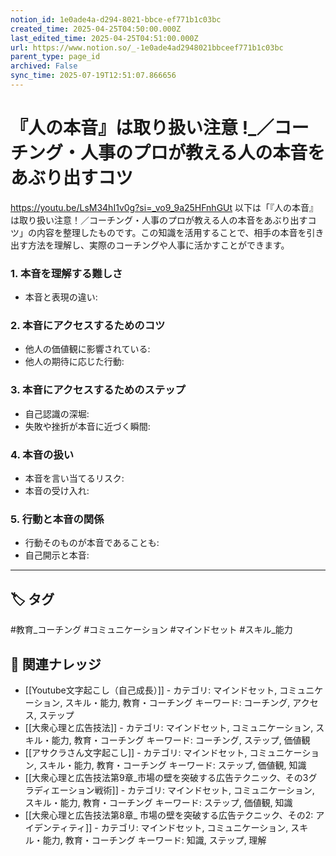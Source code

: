 ```yaml
---
notion_id: 1e0ade4a-d294-8021-bbce-ef771b1c03bc
created_time: 2025-04-25T04:50:00.000Z
last_edited_time: 2025-04-25T04:51:00.000Z
url: https://www.notion.so/_-1e0ade4ad2948021bbceef771b1c03bc
parent_type: page_id
archived: False
sync_time: 2025-07-19T12:51:07.866656
---
```


# 『人の本音』は取り扱い注意 !_／コーチング・人事のプロが教える人の本音をあぶり出すコツ

https://youtu.be/LsM34hI1v0g?si=_vo9_9a25HFnhGUt
以下は「『人の本音』は取り扱い注意！／コーチング・人事のプロが教える人の本音をあぶり出すコツ」の内容を整理したものです。この知識を活用することで、相手の本音を引き出す方法を理解し、実際のコーチングや人事に活かすことができます。
### 1. 本音を理解する難しさ
- 本音と表現の違い:
### 2. 本音にアクセスするためのコツ
- 他人の価値観に影響されている:
- 他人の期待に応じた行動:
### 3. 本音にアクセスするためのステップ
- 自己認識の深堀:
- 失敗や挫折が本音に近づく瞬間:
### 4. 本音の扱い
- 本音を言い当てるリスク:
- 本音の受け入れ:
### 5. 行動と本音の関係
- 行動そのものが本音であることも:
- 自己開示と本音:
---

## 🏷️ タグ
#教育_コーチング #コミュニケーション #マインドセット #スキル_能力

## 🔗 関連ナレッジ
- [[Youtube文字起こし（自己成長）]] - カテゴリ: マインドセット, コミュニケーション, スキル・能力, 教育・コーチング キーワード: コーチング, アクセス, ステップ
- [[大衆心理と広告技法]] - カテゴリ: マインドセット, コミュニケーション, スキル・能力, 教育・コーチング キーワード: コーチング, ステップ, 価値観
- [[アサクラさん文字起こし]] - カテゴリ: マインドセット, コミュニケーション, スキル・能力, 教育・コーチング キーワード: ステップ, 価値観, 知識
- [[大衆心理と広告技法第9章_市場の壁を突破する広告テクニック、その3グラディエーション戦術]] - カテゴリ: マインドセット, コミュニケーション, スキル・能力, 教育・コーチング キーワード: ステップ, 価値観, 知識
- [[大衆心理と広告技法第8章_ 市場の壁を突破する広告テクニック、その2: アイデンティティ]] - カテゴリ: マインドセット, コミュニケーション, スキル・能力, 教育・コーチング キーワード: 知識, ステップ, 理解
